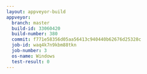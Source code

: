 ```yaml
---
layout: appveyor-build
appveyor:
  branch: master
  build-id: 33060420
  build-number: 380
  commit: f771e58356d05aa56413c940440b62676d25328c
  job-id: waq4k7n9kbm88tkn
  job-number: 3
  os-name: Windows
  test-result: 0
---
```


